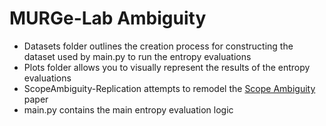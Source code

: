 # MURGe-Lab Ambiguity

- Datasets folder outlines the creation process for constructing the dataset used by main.py to run the entropy evaluations
- Plots folder allows you to visually represent the results of the entropy evaluations
- ScopeAmbiguity-Replication attempts to remodel the [Scope Ambiguity](https://arxiv.org/pdf/2404.04332) paper
- main.py contains the main entropy evaluation logic
